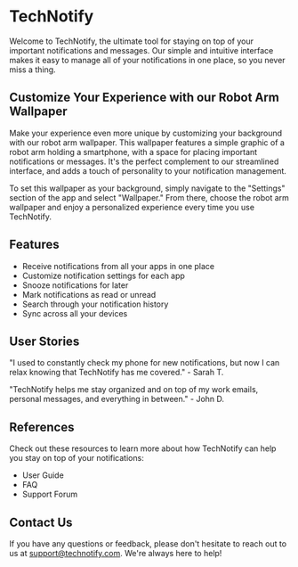 <!--font:Great Vibes-->

# TechNotify

<!--font:Barlow Condensed-->

Welcome to TechNotify, the ultimate tool for staying on top of your important notifications and messages. Our simple and intuitive interface makes it easy to manage all of your notifications in one place, so you never miss a thing.

## Customize Your Experience with our Robot Arm Wallpaper

Make your experience even more unique by customizing your background with our robot arm wallpaper. This wallpaper features a simple graphic of a robot arm holding a smartphone, with a space for placing important notifications or messages. It's the perfect complement to our streamlined interface, and adds a touch of personality to your notification management.

To set this wallpaper as your background, simply navigate to the "Settings" section of the app and select "Wallpaper." From there, choose the robot arm wallpaper and enjoy a personalized experience every time you use TechNotify.

## Features

-   Receive notifications from all your apps in one place
-   Customize notification settings for each app
-   Snooze notifications for later
-   Mark notifications as read or unread
-   Search through your notification history
-   Sync across all your devices

## User Stories

"I used to constantly check my phone for new notifications, but now I can relax knowing that TechNotify has me covered." - Sarah T.

"TechNotify helps me stay organized and on top of my work emails, personal messages, and everything in between." - John D.

## References

Check out these resources to learn more about how TechNotify can help you stay on top of your notifications:

-   User Guide
-   FAQ
-   Support Forum

## Contact Us

If you have any questions or feedback, please don't hesitate to reach out to us at support@technotify.com. We're always here to help!

<!--

Write me content for website with wallpaper which alt text is:

"A wallpaper featuring a simple graphic of a robot arm holding a smartphone, with a space for placing important notifications or messages."

The name/title of the page should not be 1:1 copy of the alt text but rather a real content of the website which is using this wallpaper.

- Use markdown format
- Start with heading
- Heading should be short and concise
- The content should look like a real website
- The website should not be about the wallpaper, wallpaper is just a related background
- Heading should be contain work "wallpaper" or "background"
- Include real sections like references, contact, user stories, etc. use things relevant to the page purpose.
- Feel free to use structure like headings, bullets, numbering, blockquotes, paragraphs, horizontal lines, etc.
- You can use formatting like bold or _italic_
- You can include UTF-8 emojis
- Links should be only #hash anchors (and you can refer to the document itself)
- Do not include images


---


# TechNotify - Stay on Top of Your Notifications

Welcome to TechNotify, the ultimate tool for staying on top of your important notifications and messages. Our simple and intuitive interface makes it easy to manage all of your notifications in one place, so you never miss a thing.

## Customize Your Experience with our Robot Arm Wallpaper

Make your experience even more unique by customizing your background with our robot arm wallpaper. This wallpaper features a simple graphic of a robot arm holding a smartphone, with a space for placing important notifications or messages. It's the perfect complement to our streamlined interface, and adds a touch of personality to your notification management.

To set this wallpaper as your background, simply navigate to the "Settings" section of the app and select "Wallpaper." From there, choose the robot arm wallpaper and enjoy a personalized experience every time you use TechNotify.

## Features

- Receive notifications from all your apps in one place
- Customize notification settings for each app
- Snooze notifications for later
- Mark notifications as read or unread
- Search through your notification history
- Sync across all your devices

## User Stories

"I used to constantly check my phone for new notifications, but now I can relax knowing that TechNotify has me covered." - Sarah T.

"TechNotify helps me stay organized and on top of my work emails, personal messages, and everything in between." - John D.

## References

Check out these resources to learn more about how TechNotify can help you stay on top of your notifications:

- User Guide
- FAQ
- Support Forum

## Contact Us

If you have any questions or feedback, please don't hesitate to reach out to us at support@technotify.com. We're always here to help!

-->
